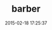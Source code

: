 ---
layout: post
title:  "barber"
repo:   "tchak/barber"
date:   2015-02-18 17:25:37
gemurl: https://github.com/tchak/barber
---